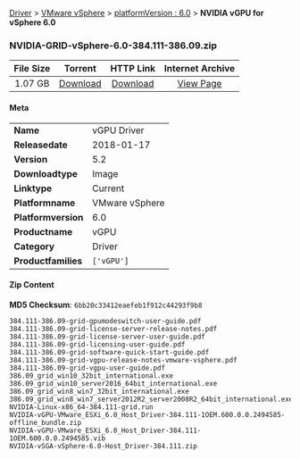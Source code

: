 
[Driver](/README.md)  >  [VMware vSphere](/index/Driver/VMware_vSphere.md)  >  [platformVersion : 6.0](/index/Driver/VMware_vSphere/6.0.md)  >  **NVIDIA vGPU for vSphere 6.0**


### NVIDIA-GRID-vSphere-6.0-384.111-386.09.zip

| **File Size** | **Torrent**  | **HTTP Link** | **Internet Archive** |
|:-------------:|:------------:|:-------------:|:--------------------:|
| 1.07 GB |  [Download](https://archive.org/download/nvgpu_NVIDIA-GRID-vSphere-6.0-384.111-386.09.zip_qnvlxae6/nvgpu_NVIDIA-GRID-vSphere-6.0-384.111-386.09.zip_qnvlxae6_archive.torrent)       | [Download](https://archive.org/compress/nvgpu_NVIDIA-GRID-vSphere-6.0-384.111-386.09.zip_qnvlxae6) | [View Page](https://archive.org/details/nvgpu_NVIDIA-GRID-vSphere-6.0-384.111-386.09.zip_qnvlxae6)       |

#### Meta

<table>
<tr><td><strong>Name</strong></td><td>vGPU Driver</td></tr>
<tr><td><strong>Releasedate</strong></td><td>2018-01-17</td></tr>
<tr><td><strong>Version</strong></td><td>5.2</td></tr>
<tr><td><strong>Downloadtype</strong></td><td>Image</td></tr>
<tr><td><strong>Linktype</strong></td><td>Current</td></tr>
<tr><td><strong>Platformname</strong></td><td>VMware vSphere</td></tr>
<tr><td><strong>Platformversion</strong></td><td>6.0</td></tr>
<tr><td><strong>Productname</strong></td><td>vGPU</td></tr>
<tr><td><strong>Category</strong></td><td>Driver</td></tr>
<tr><td><strong>Productfamilies</strong></td><td><code>['vGPU']</code></td></tr>
</table>

#### Zip Content

**MD5 Checksum**: `6bb20c33412eaefeb1f912c44293f9b8`

```text
384.111-386.09-grid-gpumodeswitch-user-guide.pdf
384.111-386.09-grid-license-server-release-notes.pdf
384.111-386.09-grid-license-server-user-guide.pdf
384.111-386.09-grid-licensing-user-guide.pdf
384.111-386.09-grid-software-quick-start-guide.pdf
384.111-386.09-grid-vgpu-release-notes-vmware-vsphere.pdf
384.111-386.09-grid-vgpu-user-guide.pdf
386.09_grid_win10_32bit_international.exe
386.09_grid_win10_server2016_64bit_international.exe
386.09_grid_win8_win7_32bit_international.exe
386.09_grid_win8_win7_server2012R2_server2008R2_64bit_international.exe
NVIDIA-Linux-x86_64-384.111-grid.run
NVIDIA-vGPU-VMware_ESXi_6.0_Host_Driver-384.111-1OEM.600.0.0.2494585-offline_bundle.zip
NVIDIA-vGPU-VMware_ESXi_6.0_Host_Driver-384.111-1OEM.600.0.0.2494585.vib
NVIDIA-vSGA-vSphere-6.0-Host_Driver-384.111.zip
```